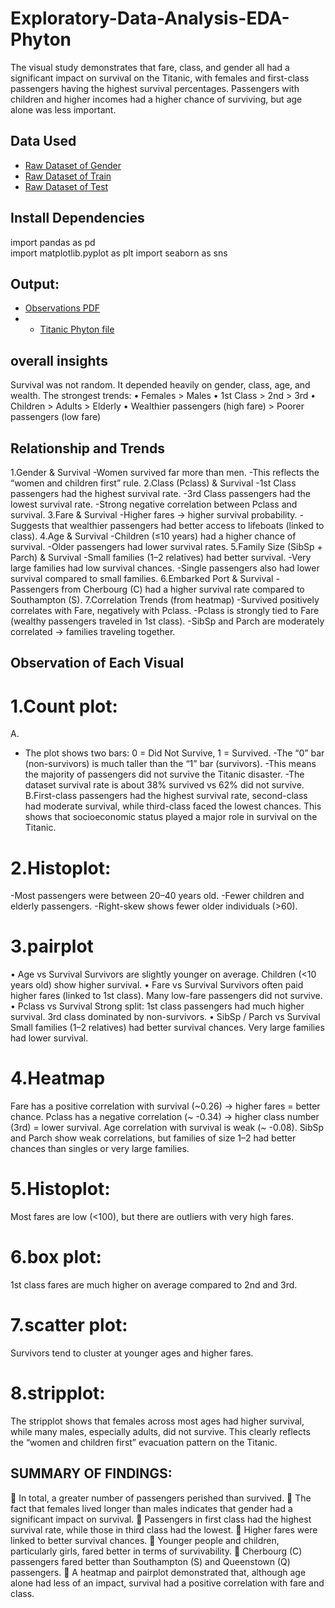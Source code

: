 # Exploratory-Data-Analysis-EDA-Phyton
The visual study demonstrates that fare, class, and gender all had a significant impact on survival on the Titanic, with females and first-class passengers having the highest survival percentages.  Passengers with children and higher incomes had a higher chance of surviving, but age alone was less important.
## Data Used
- <a href="https://github.com/nimmagantiharini/Exploratory-Data-Analysis-EDA-Phyton/blob/main/gender%20file%20titanic%201.csv"> Raw Dataset of Gender</a>
- <a href="https://github.com/nimmagantiharini/Exploratory-Data-Analysis-EDA-Phyton/blob/main/Train%20file%20titanic%203.csv"> Raw Dataset of Train</a>
- <a href="https://github.com/nimmagantiharini/Exploratory-Data-Analysis-EDA-Phyton/blob/main/Test%20file%20titanic%202.csv"> Raw Dataset of Test</a>
## Install Dependencies
import pandas as pd  
import matplotlib.pyplot as plt
import seaborn as sns
## Output:
- <a href="https://github.com/nimmagantiharini/Exploratory-Data-Analysis-EDA-Phyton/blob/main/TITANIC%20PDF.pdf"> Observations PDF </a>
- - <a href="https://github.com/nimmagantiharini/Exploratory-Data-Analysis-EDA-Phyton/blob/main/Titanic1-Copy1.ipynb"> Titanic Phyton file</a>
## overall insights
Survival was not random. It depended heavily on gender, class, age, and wealth. The strongest trends:
•	Females > Males
•	1st Class > 2nd > 3rd
•	Children > Adults > Elderly
•	Wealthier passengers (high fare) > Poorer passengers (low fare)
## Relationship and Trends
1.Gender & Survival
-Women survived far more than men.
-This reflects the “women and children first” rule.
2.Class (Pclass) & Survival
-1st Class passengers had the highest survival rate.
-3rd Class passengers had the lowest survival rate.
-Strong negative correlation between Pclass and survival.
3.Fare & Survival
-Higher fares → higher survival probability.
-Suggests that wealthier passengers had better access to lifeboats (linked to class).
4.Age & Survival
-Children (≤10 years) had a higher chance of survival.
-Older passengers had lower survival rates.
5.Family Size (SibSp + Parch) & Survival
-Small families (1–2 relatives) had better survival.
-Very large families had low survival chances.
-Single passengers also had lower survival compared to small families.
6.Embarked Port & Survival
-Passengers from Cherbourg (C) had a higher survival rate compared to Southampton (S).
7.Correlation Trends (from heatmap)
-Survived positively correlates with Fare, negatively with Pclass.
-Pclass is strongly tied to Fare (wealthy passengers traveled in 1st class).
-SibSp and Parch are moderately correlated → families traveling together.
## Observation of Each Visual
# 1.Count plot:
A. 
- The plot shows two bars: 0 = Did Not Survive, 1 = Survived.
 -The “0” bar (non-survivors) is much taller than the “1” bar (survivors).
 -This means the majority of passengers did not survive the Titanic disaster.
 -The dataset survival rate is about 38% survived vs 62% did not survive.
B.First-class passengers had the highest survival rate, second-class had moderate survival, while third-class faced the lowest chances. This shows that socioeconomic status played a major role in survival on the Titanic.
# 2.Histoplot:
 -Most passengers were between 20–40 years old.
 -Fewer children and elderly passengers.
  -Right-skew shows fewer older individuals (>60).
# 3.pairplot
•	Age vs Survival
Survivors are slightly younger on average.
Children (<10 years old) show higher survival.
•	Fare vs Survival
Survivors often paid higher fares (linked to 1st class).
Many low-fare passengers did not survive.
•	Pclass vs Survival
Strong split: 1st class passengers had much higher survival.
3rd class dominated by non-survivors.
•	SibSp / Parch vs Survival
Small families (1–2 relatives) had better survival chances.
Very large families had lower survival.
# 4.Heatmap
Fare has a positive correlation with survival (~0.26) → higher fares = better chance.
Pclass has a negative correlation (~ -0.34) → higher class number (3rd) = lower survival.
Age correlation with survival is weak (~ -0.08).
SibSp and Parch show weak correlations, but families of size 1–2 had better chances than singles or very large families.
# 5.Histoplot:
Most fares are low (<100), but there are outliers with very high fares.
# 6.box plot:
1st class fares are much higher on average compared to 2nd and 3rd.
# 7.scatter plot:
Survivors tend to cluster at younger ages and higher fares.
# 8.stripplot:
The stripplot shows that females across most ages had higher survival, while many males, especially adults, did not survive. This clearly reflects the “women and children first” evacuation pattern on the Titanic.

## SUMMARY OF FINDINGS:
	In total, a greater number of passengers perished than survived.
	The fact that females lived longer than males indicates that gender had a significant impact on survival.
	Passengers in first class had the highest survival rate, while those in third class had the lowest.
	Higher fares were linked to better survival chances.
	Younger people and children, particularly girls, fared better in terms of survivability.
	Cherbourg (C) passengers fared better than Southampton (S) and Queenstown (Q) passengers.
	A heatmap and pairplot demonstrated that, although age alone had less of an impact, survival had a positive correlation with fare and class.





